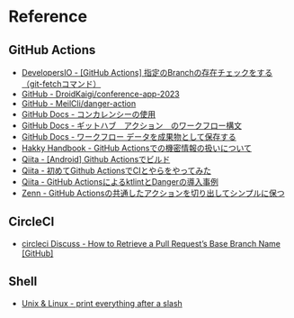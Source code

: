 # Reference

## GitHub Actions
- [DevelopersIO - [GitHub Actions] 指定のBranchの存在チェックをする（git-fetchコマンド）](https://dev.classmethod.jp/articles/github-actions-check-if-specific-branch-is-existing/)
- [GitHub - DroidKaigi/conference-app-2023](https://github.com/DroidKaigi/conference-app-2023)
- [GitHub - MeilCli/danger-action](https://github.com/MeilCli/danger-action)
- [GitHub Docs - コンカレンシーの使用](https://docs.github.com/ja/actions/using-jobs/using-concurrency)
- [GitHub Docs - ギットハブ　アクション　のワークフロー構文](https://docs.github.com/ja/actions/using-workflows/workflow-syntax-for-github-actions)
- [GitHub Docs - ワークフロー データを成果物として保存する](https://docs.github.com/ja/actions/using-workflows/storing-workflow-data-as-artifacts)
- [Hakky Handbook - GitHub Actionsでの機密情報の扱いについて](https://book.st-hakky.com/hakky/github-actions-secret/)
- [Qiita - [Android] Github Actionsでビルド](https://qiita.com/shimizu-you/items/33735dcdd2f89837704f)
- [Qiita - 初めてGithub ActionsでCIとやらをやってみた](https://qiita.com/mi_iroha/items/d52d5ea670696fa49474)
- [Qiita - GitHub ActionsによるktlintとDangerの導入事例](https://qiita.com/mgre_tanabe/items/04515dc1b678b4d21444)
- [Zenn - GitHub Actionsの共通したアクションを切り出してシンプルに保つ](https://zenn.dev/stafes_blog/articles/ikkitang-a694b8afeb66f5)

## CircleCI
- [circleci Discuss - How to Retrieve a Pull Request’s Base Branch Name [GitHub]](https://discuss.circleci.com/t/how-to-retrieve-a-pull-requests-base-branch-name-github/36911)

## Shell
- [Unix & Linux - print everything after a slash](https://unix.stackexchange.com/questions/247560/print-everything-after-a-slash)